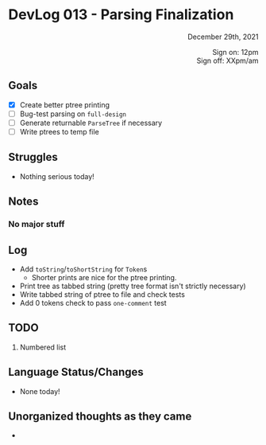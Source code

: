 # DevLog 013 - Parsing Finalization
<div align="right">
December 29th, 2021

Sign on: 12pm\
Sign off: XXpm/am
</div>

## Goals
- [x] Create better ptree printing
- [ ] Bug-test parsing on `full-design`
- [ ] Generate returnable `ParseTree` if necessary
- [ ] Write ptrees to temp file

## Struggles
- Nothing serious today!

## Notes
### No major stuff

## Log
- Add `toString`/`toShortString` for `Token`s
  - Shorter prints are nice for the ptree printing.
- Print tree as tabbed string (pretty tree format isn't strictly necessary)
- Write tabbed string of ptree to file and check tests
- Add 0 tokens check to pass `one-comment` test

## TODO
1. Numbered list

## Language Status/Changes
- None today!

## Unorganized thoughts as they came
- 